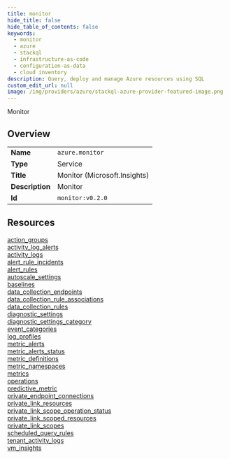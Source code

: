```yaml
---
title: monitor
hide_title: false
hide_table_of_contents: false
keywords:
  - monitor
  - azure
  - stackql
  - infrastructure-as-code
  - configuration-as-data
  - cloud inventory
description: Query, deploy and manage Azure resources using SQL
custom_edit_url: null
image: /img/providers/azure/stackql-azure-provider-featured-image.png
---
```

Monitor  
    

## Overview
<table><tbody>
<tr><td><b>Name</b></td><td><code>azure.monitor</code></td></tr>
<tr><td><b>Type</b></td><td>Service</td></tr>
<tr><td><b>Title</b></td><td>Monitor (Microsoft.Insights)</td></tr>
<tr><td><b>Description</b></td><td>Monitor</td></tr>
<tr><td><b>Id</b></td><td><code>monitor:v0.2.0</code></td></tr>
</tbody></table>

## Resources
<div class="row">
<div class="providerDocColumn">
<a href="/providers/azure/monitor/action_groups/">action_groups</a><br />
<a href="/providers/azure/monitor/activity_log_alerts/">activity_log_alerts</a><br />
<a href="/providers/azure/monitor/activity_logs/">activity_logs</a><br />
<a href="/providers/azure/monitor/alert_rule_incidents/">alert_rule_incidents</a><br />
<a href="/providers/azure/monitor/alert_rules/">alert_rules</a><br />
<a href="/providers/azure/monitor/autoscale_settings/">autoscale_settings</a><br />
<a href="/providers/azure/monitor/baselines/">baselines</a><br />
<a href="/providers/azure/monitor/data_collection_endpoints/">data_collection_endpoints</a><br />
<a href="/providers/azure/monitor/data_collection_rule_associations/">data_collection_rule_associations</a><br />
<a href="/providers/azure/monitor/data_collection_rules/">data_collection_rules</a><br />
<a href="/providers/azure/monitor/diagnostic_settings/">diagnostic_settings</a><br />
<a href="/providers/azure/monitor/diagnostic_settings_category/">diagnostic_settings_category</a><br />
<a href="/providers/azure/monitor/event_categories/">event_categories</a><br />
<a href="/providers/azure/monitor/log_profiles/">log_profiles</a><br />
<a href="/providers/azure/monitor/metric_alerts/">metric_alerts</a><br />
</div>
<div class="providerDocColumn">
<a href="/providers/azure/monitor/metric_alerts_status/">metric_alerts_status</a><br />
<a href="/providers/azure/monitor/metric_definitions/">metric_definitions</a><br />
<a href="/providers/azure/monitor/metric_namespaces/">metric_namespaces</a><br />
<a href="/providers/azure/monitor/metrics/">metrics</a><br />
<a href="/providers/azure/monitor/operations/">operations</a><br />
<a href="/providers/azure/monitor/predictive_metric/">predictive_metric</a><br />
<a href="/providers/azure/monitor/private_endpoint_connections/">private_endpoint_connections</a><br />
<a href="/providers/azure/monitor/private_link_resources/">private_link_resources</a><br />
<a href="/providers/azure/monitor/private_link_scope_operation_status/">private_link_scope_operation_status</a><br />
<a href="/providers/azure/monitor/private_link_scoped_resources/">private_link_scoped_resources</a><br />
<a href="/providers/azure/monitor/private_link_scopes/">private_link_scopes</a><br />
<a href="/providers/azure/monitor/scheduled_query_rules/">scheduled_query_rules</a><br />
<a href="/providers/azure/monitor/tenant_activity_logs/">tenant_activity_logs</a><br />
<a href="/providers/azure/monitor/vm_insights/">vm_insights</a><br />
</div>
</div>
